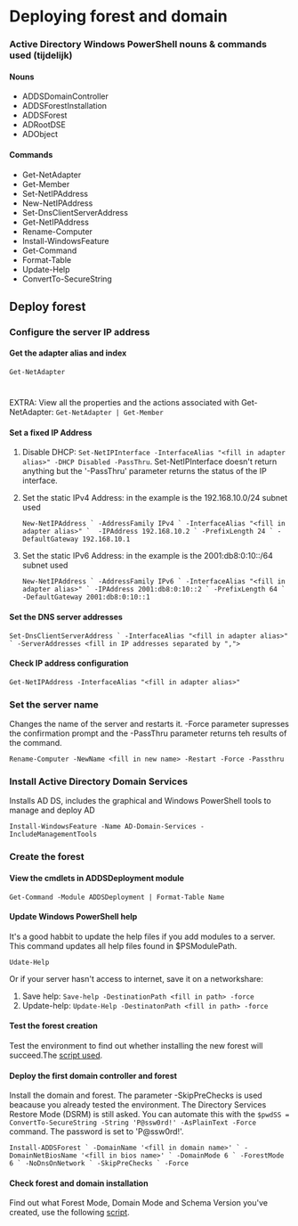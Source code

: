 
# Deploying forest and domain
### Active Directory Windows PowerShell nouns & commands used (tijdelijk)
#### Nouns
- ADDSDomainController
- ADDSForestInstallation
- ADDSForest
- ADRootDSE
- ADObject
#### Commands
- Get-NetAdapter
- Get-Member
- Set-NetIPAddress
- New-NetIPAddress
- Set-DnsClientServerAddress
- Get-NetIPAddress
- Rename-Computer
- Install-WindowsFeature
- Get-Command
- Format-Table
- Update-Help
- ConvertTo-SecureString

## Deploy forest
### Configure the server IP address
#### Get the adapter alias and index
`Get-NetAdapter`
#
EXTRA: View all the properties and the actions associated with Get-NetAdapter: `Get-NetAdapter | Get-Member`
#### Set a fixed IP Address
1. Disable DHCP: `Set-NetIPInterface -InterfaceAlias "<fill in adapter alias>" -DHCP Disabled -PassThru`. Set-NetIPInterface doesn't return anything but the '-PassThru' parameter returns the status of the IP interface.
2. Set the static IPv4 Address: in the example is the 192.168.10.0/24 subnet used
	
	```New-NetIPAddress `
     -AddressFamily IPv4 `
     -InterfaceAlias "<fill in adapter alias>" ` 
     -IPAddress 192.168.10.2 `
     -PrefixLength 24 `
     -DefaultGateway 192.168.10.1```

3. Set the static IPv6 Address: in the example is the 2001:db8:0:10::/64 subnet used

	```New-NetIPAddress `
     -AddressFamily IPv6 `
     -InterfaceAlias "<fill in adapter alias>" `
     -IPAddress 2001:db8:0:10::2 `
     -PrefixLength 64 `
     -DefaultGateway 2001:db8:0:10::1```

#### Set the DNS server addresses
```Set-DnsClientServerAddress `
     -InterfaceAlias "<fill in adapter alias>" `
     -ServerAddresses <fill in IP addresses separated by ",">```

#### Check IP address configuration
```Get-NetIPAddress -InterfaceAlias "<fill in adapter alias>"```

### Set the server name
Changes the name of the server and restarts it. -Force parameter supresses the confirmation prompt and the -PassThru parameter returns teh results of the command.

```Rename-Computer -NewName <fill in new name> -Restart -Force -Passthru```

### Install Active Directory Domain Services
Installs AD DS, includes the graphical and Windows PowerShell tools to manage and deploy AD

```Install-WindowsFeature -Name AD-Domain-Services -IncludeManagementTools```

### Create the forest
#### View the cmdlets in ADDSDeployment module
```Get-Command -Module ADDSDeployment | Format-Table Name```

#### Update Windows PowerShell help
It's a good habbit to update the help files if you add modules to a server. This command updates all help files found in $PSModulePath.

```Udate-Help```

Or if your server hasn't access to internet, save it on a networkshare:

1. Save help: `Save-help -DestinationPath <fill in path> -force`
2. Update-help: `Update-Help -DestinatonPath <fill in path> -force`

#### Test the forest creation
Test the environment to find out whether installing the new forest will succeed.The
[script used](https://github.com/HoGentTIN/ops3-g02/blob/master/Windows/Scripts/DeployingAndManagingWS2012/Test-myForestCreate.ps1 "Script").

#### Deploy the first domain controller and forest
Install the domain and forest. The parameter -SkipPreChecks is used beacause you already tested the environment. The Directory Services Restore Mode (DSRM) is still asked. You can automate this with the `$pwdSS = ConvertTo-SecureString -String 'P@ssw0rd!' -AsPlainText -Force` command. The password is set to 'P@ssw0rd!'.

```Install-ADDSForest `
     -DomainName '<fill in domain name>' `
     -DomainNetBiosName '<fill in bios name>' `
     -DomainMode 6 `
     -ForestMode 6 `
     -NoDnsOnNetwork `
     -SkipPreChecks `
     -Force```

#### Check forest and domain installation
Find out what Forest Mode, Domain Mode and Schema Version you've created, use the following [script](https://github.com/HoGentTIN/ops3-g02/blob/master/Windows/Scripts/DeployingAndManagingWS2012/Get-myADVersion.ps1).
